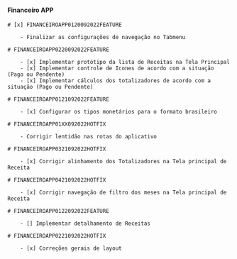 #### Financeiro APP

    # [x] FINANCEIROAPP0120092022FEATURE

        - Finalizar as configurações de navegação no Tabmenu

    # FINANCEIROAPP0220092022FEATURE

        - [x] Implementar protótipo da lista de Receitas na Tela Principal
        - [x] Implementar controle de Icones de acordo com a situação (Pago ou Pendente)
        - [x] Implementar cálculos dos totalizadores de acordo com a situação (Pago ou Pendente)

    # FINANCEIROAPP0121092022FEATURE

        - [x] Configurar os tipos monetários para o formato brasileiro

    # FINANCEIROAPP01XX092022HOTFIX

        - Corrigir lentidão nas rotas do aplicativo

    # FINANCEIROAPP0321092022HOTFIX

        - [x] Corrigir alinhamento dos Totalizadores na Tela principal de Receita

    # FINANCEIROAPP0421092022HOTFIX

        - [x] Corrigir navegação de filtro dos meses na Tela principal de Receita

    # FINANCEIROAPP0122092022FEATURE

        - [] Implementar detalhamento de Receitas

    # FINANCEIROAPP0221092022HOTFIX

        - [x] Correções gerais de layout
